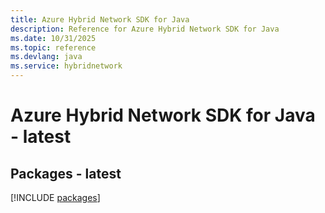 ```yaml
---
title: Azure Hybrid Network SDK for Java
description: Reference for Azure Hybrid Network SDK for Java
ms.date: 10/31/2025
ms.topic: reference
ms.devlang: java
ms.service: hybridnetwork
---
```

# Azure Hybrid Network SDK for Java - latest
## Packages - latest
[!INCLUDE [packages](hybrid-network-index.md)]